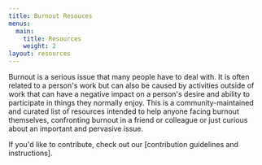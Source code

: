 ```yaml
---
title: Burnout Resouces
menus:
  main:
    title: Resources
    weight: 2
layout: resources
---
```


Burnout is a serious issue that many people have to deal with. It is often related to a person's work but can also be caused by activities outside of work that can have a negative impact on a person's desire and ability to participate in  things they normally enjoy. This is a community-maintained and curated list of resources intended to help anyone facing burnout themselves, confronting burnout in a friend or colleague or just curious about an important and pervasive issue.

If you'd like to contribute, check out our [contribution guidelines and instructions].